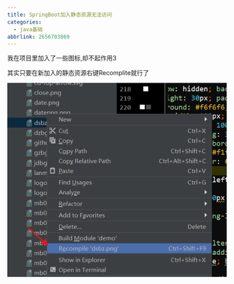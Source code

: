 ```yaml
---
title: SpringBoot加入静态资源无法访问
categories:
  - java基础
abbrlink: 2656703869
---
```



我在项目里加入了一些图标,却不起作用3

其实只要在新加入的静态资源右键Recomplite就行了

![1563867257951](SpringBoot加入静态资源无法访问/1563867257951.png)

